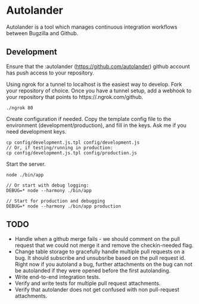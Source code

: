 # Autolander

Autolander is a tool which manages continuous integration workflows between Bugzilla and Github.

## Development

Ensure that the :autolander (https://github.com/autolander) github account has push access to your repository.

Using ngrok for a tunnel to localhost is the easiest way to develop. Fork your repository of choice. Once you have a tunnel setup, add a webhook to your repository that points to https://<id>.ngrok.com/github.

```
./ngrok 80
```

Create configuration if needed. Copy the template config file to the environment (development/production), and fill in the keys. Ask me if you need development keys.
```
cp config/development.js.tpl config/development.js
// Or, if testing/running in production:
cp config/development.js.tpl config/production.js
```

Start the server.
```
node ./bin/app

// Or start with debug logging:
DEBUG=* node --harmony ./bin/app

// Start for production and debugging
DEBUG=* node --harmony ./bin/app production
```

## TODO
* Handle when a github merge fails - we should comment on the pull request that we could not merge it and remove the checkin-needed flag.
* Change table storage to gracefully handle multiple pull requests on a bug. It should subscribe and unsubsribe based on the pull request id. Right now if you autoland a bug, further attachments on the bug can not be autolanded if they were opened before the first autolanding. 
* Write end-to-end integration tests.
* Verify and write tests for multiple pull request attachments.
* Verify that autolander does not get confused with non pull-request attachments.
